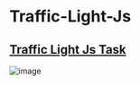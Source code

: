 # Traffic-Light-Js

## [Traffic Light Js Task](https://trafficlight-mouseover.netlify.app/)

![image](https://user-images.githubusercontent.com/64953911/181501126-dcdca253-d6d7-4ca2-95a5-319bc4f23d61.png)
